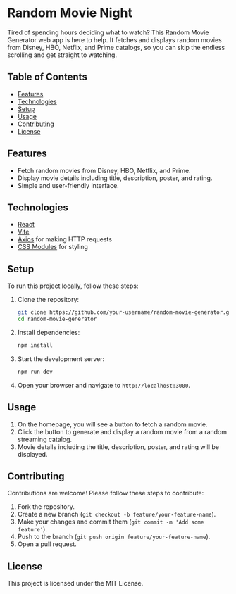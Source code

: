 # Random Movie Night

Tired of spending hours deciding what to watch? This Random Movie Generator web app is here to help. It fetches and displays random movies from Disney, HBO, Netflix, and Prime catalogs, so you can skip the endless scrolling and get straight to watching.

## Table of Contents

- [Features](#features)
- [Technologies](#technologies)
- [Setup](#setup)
- [Usage](#usage)
- [Contributing](#contributing)
- [License](#license)

## Features

- Fetch random movies from Disney, HBO, Netflix, and Prime.
- Display movie details including title, description, poster, and rating.
- Simple and user-friendly interface.

## Technologies

- [React](https://reactjs.org/)
- [Vite](https://vitejs.dev/)
- [Axios](https://axios-http.com/) for making HTTP requests
- [CSS Modules](https://github.com/css-modules/css-modules) for styling

## Setup

To run this project locally, follow these steps:

1. Clone the repository:
    ```bash
    git clone https://github.com/your-username/random-movie-generator.git
    cd random-movie-generator
    ```

2. Install dependencies:
    ```bash
    npm install
    ```

3. Start the development server:
    ```bash
    npm run dev
    ```

4. Open your browser and navigate to `http://localhost:3000`.

## Usage

1. On the homepage, you will see a button to fetch a random movie.
2. Click the button to generate and display a random movie from a random streaming catalog.
3. Movie details including the title, description, poster, and rating will be displayed.

## Contributing

Contributions are welcome! Please follow these steps to contribute:

1. Fork the repository.
2. Create a new branch (`git checkout -b feature/your-feature-name`).
3. Make your changes and commit them (`git commit -m 'Add some feature'`).
4. Push to the branch (`git push origin feature/your-feature-name`).
5. Open a pull request.

## License

This project is licensed under the MIT License.


